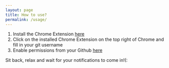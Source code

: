 ```yaml
---
layout: page
title: How to use?
permalink: /usage/
---
```

<div class="numberedLists">
	<ol>
		<li>Install the Chrome Extension <a href="https://chrome.google.com/webstore/detail/github-chrome-notificatio/hoapibhhppbolnldjengllkcdbpbbgih?hl=en" target="_blank">here</a></li>
		<li>Click on the installed Chrome Extension on the top right of Chrome and fill in your git username</li>
		<li>Enable permissions from your Github <a href="https://github.com/apps/notifications" target="_blank">here</a></li>
	</ol>
</div>
Sit back, relax and wait for your notifications to come in!(:

